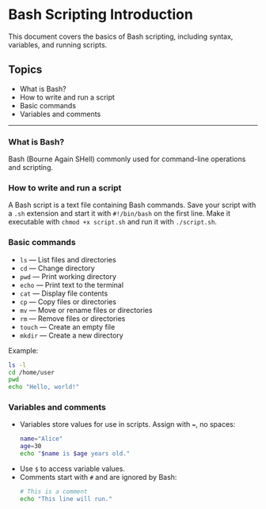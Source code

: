 # Bash Scripting Introduction

This document covers the basics of Bash scripting, including syntax, variables, and running scripts.

## Topics
- What is Bash?
- How to write and run a script
- Basic commands
- Variables and comments

---

### What is Bash?
Bash (Bourne Again SHell) commonly used for command-line operations and scripting.

### How to write and run a script
A Bash script is a text file containing Bash commands. Save your script with a `.sh` extension and start it with `#!/bin/bash` on the first line. Make it executable with `chmod +x script.sh` and run it with `./script.sh`.

### Basic commands
- `ls` — List files and directories
- `cd` — Change directory
- `pwd` — Print working directory
- `echo` — Print text to the terminal
- `cat` — Display file contents
- `cp` — Copy files or directories
- `mv` — Move or rename files or directories
- `rm` — Remove files or directories
- `touch` — Create an empty file
- `mkdir` — Create a new directory

Example:
```bash
ls -l
cd /home/user
pwd
echo "Hello, world!"
```

### Variables and comments
- Variables store values for use in scripts. Assign with `=`, no spaces:
  ```bash
  name="Alice"
  age=30
  echo "$name is $age years old."
  ```
- Use `$` to access variable values.
- Comments start with `#` and are ignored by Bash:
  ```bash
  # This is a comment
  echo "This line will run."
  ```
